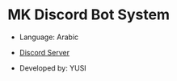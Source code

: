 # MK Discord Bot System

- Language: Arabic
- [Discord Server](https://discord.gg/5FqRnMHKHR)


- Developed by: YUSI
